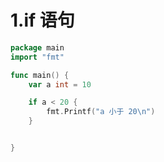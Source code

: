 # 1.if 语句

```go
package main
import "fmt"

func main() {
    var a int = 10

    if a < 20 {
        fmt.Printf("a 小于 20\n")
    }


}
```
